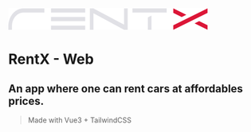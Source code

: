 ![RentX](./src/assets/logo.svg)

# RentX - Web

## An app where one can rent cars at affordables prices.

> Made with Vue3 + TailwindCSS
